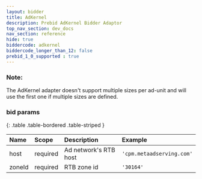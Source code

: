 ```yaml
---
layout: bidder
title: AdKernel
description: Prebid AdKernel Bidder Adaptor
top_nav_section: dev_docs
nav_section: reference
hide: true
biddercode: adkernel
biddercode_longer_than_12: false
prebid_1_0_supported : true
---
```


### Note:

The AdKernel adapter doesn't support multiple sizes per ad-unit and will use the first one if multiple sizes are defined.

### bid params

{: .table .table-bordered .table-striped } 

| Name | Scope    | Description        | Example  |
| :--- | :----    | :----------        | :------  |
| host   | required | Ad network's RTB host    | `'cpm.metaadserving.com'` |
| zoneId | required | RTB zone id        | `'30164'` |

